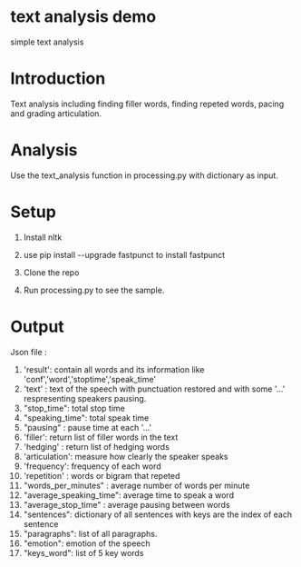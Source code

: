 # text analysis demo
simple text analysis


# Introduction 
Text analysis including finding filler words, finding repeted words, pacing and grading articulation. 

# Analysis

Use the text_analysis function in processing.py with dictionary as input.

# Setup 
1. Install nltk 

2. use  pip install --upgrade fastpunct to install fastpunct 

3. Clone the repo

4. Run processing.py to see the sample.

 # Output 
 
 Json file : 
 1. 'result': contain all words and its information like 'conf','word','stoptime','speak_time' 
 1. 'text' : text of the speech with punctuation restored and with some '...' respresenting speakers pausing.
 1. "stop_time": total stop time 
 1. "speaking_time": total speak time 
 1. "pausing" : pause time at each '...'
 1. 'filler': return list of filler words in the text
 1. 'hedging' : return list of hedging words
 1. 'articulation': measure how clearly the speaker speaks
 1. 'frequency': frequency of each word 
 1. 'repetition' : words or bigram that repeted
 1. "words_per_minutes" : average number of words per minute 
 1. "average_speaking_time": average time to speak a word 
 1. "average_stop_time" : average pausing between words 
 1. "sentences": dictionary of all sentences with keys are the index of each sentence
 1. "paragraphs": list of all paragraphs.
 1. "emotion": emotion of the speech 
 1. "keys_word": list of 5 key words
 
 
 
